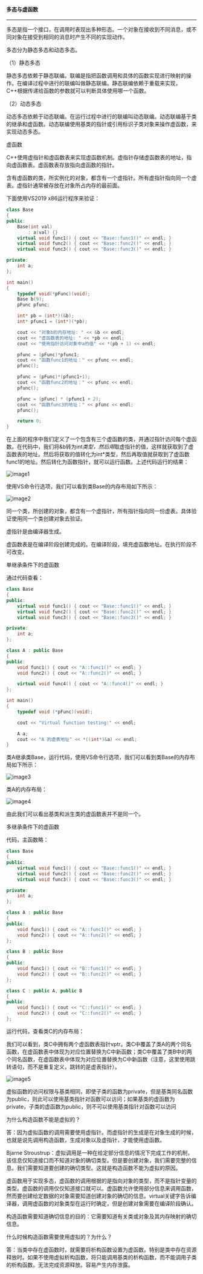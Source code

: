 #### 多态与虚函数

***

多态是指一个接口，在调用时表现出多种形态。一个对象在接收到不同消息，或不同对象在接受到相同的消息时产生不同的实现动作。

多态分为静态多态和动态多态。

（1）静态多态

静态多态依赖于静态联编。联编是指把函数调用和具体的函数实现进行映射的操作。在编译过程中进行的联编叫做静态联编。静态联编依赖于重载来实现，C++根据传递给函数的参数就可以判断具体使用哪一个函数。

（2）动态多态

动态多态依赖于动态联编。在运行过程中进行的联编叫动态联编。动态联编基于类的继承和虚函数。动态联编使用基类的指针或引用标识子类对象来操作虚函数，来实现动态多态。

 

虚函数

C++使用虚指针和虚函数表来实现虚函数机制。虚指针存储虚函数表的地址，指向虚函数表。虚函数表存放指向虚函数的指针。

含有虚函数的类，所实例化的对象，都含有一个虚指针。所有虚指针指向同一个虚表。虚指针通常被存放在对象所占内存的最前面。

下面使用VS2019 x86运行程序来验证：
```cpp
class Base
{
public:
	Base(int val)
		: a(val) {}
	virtual void func1() { cout << "Base::func1()" << endl; }
	virtual void func2() { cout << "Base::func2()" << endl; }
	virtual void func3() { cout << "Base::func3()" << endl; }

private:
	int a;
};

int main()
{
	typedef void(*pFunc)(void);
	Base b(9);
	pFunc pfunc;

	int* pb = (int*)(&b);
	int* pfunc1 = (int*)(*pb);

	cout << "对象b的内存地址: " << &b << endl;
	cout << "虚函数表的地址: " << *pb << endl;
	cout << "使用指针访问对象中a的值" << *(pb + 1) << endl;

	pfunc = (pFunc)*pfunc1;
	cout << "函数func1的地址：" << pfunc << endl;
	pfunc();

	pfunc = (pFunc)*(pfunc1+1);
	cout << "函数func2的地址：" << pfunc << endl;
	pfunc();

	pfunc = (pFunc) * (pfunc1 + 2);
	cout << "函数func3的地址：" << pfunc << endl;
	pfunc();

	return 0;
}
```

在上面的程序中我们定义了一个包含有三个虚函数的类，并通过指针访问每个虚函数。在代码中，我们将&b转为int*类型，然后用*取虚指针的值，这样就获取到了虚函数表的地址。然后将获取的值转化为int*类型，然后再取值就获取到了虚函数func1的地址。然后转化为函数指针，就可以运行函数。上述代码运行的结果：

![image1](https://github.com/Willbebest/Cpp-Notes/blob/master/Sources/2021-3-15/%E8%99%9A%E5%87%BD%E6%95%B0%E5%9C%B0%E5%9D%80.png)

使用VS命令行选项，我们可以看到类Base的内存布局如下所示：

![image2](https://github.com/Willbebest/Cpp-Notes/blob/master/Sources/2021-3-15/%E7%B1%BBBase%E7%9A%84%E5%86%85%E5%AD%98%E5%B8%83%E5%B1%80.png)

同一个类，所创建的对象，都含有一个虚指针，所有指针指向同一份虚表。具体验证使用同一个类创建对象去验证。

虚指针是由编译器生成。

虚函数表是在编译阶段创建完成的。在编译阶段，填充虚函数地址。在执行阶段不可改变。

 

单继承条件下的虚函数

通过代码查看：

```cpp
class Base
{
public:
	virtual void func1() { cout << "Base::func1()" << endl; }
	virtual void func2() { cout << "Base::func2()" << endl; }
	virtual void func3() { cout << "Base::func3()" << endl; }

private:
	int a;
};

class A : public Base
{
public:
	void func1() { cout << "A::func1()" << endl; }
	void func2() { cout << "A::func2()" << endl; }

	virtual void func4() { cout << "A::func4()" << endl; }
};

int main()
{
	typedef void (*pFunc)(void);

	cout << "Virtual function testing:" << endl;

	A a;
	cout << "A 的虚表地址" << *((int*)&a) << endl;
}
```

类A继承类Base，运行代码，使用VS命令行选项，我们可以看到类Base的内存布局如下所示：

![image3](https://github.com/Willbebest/Cpp-Notes/blob/master/Sources/2021-3-15/%E5%8D%95%E7%BB%A7%E6%89%BF%E6%97%B6%E5%9F%BA%E7%B1%BBBase%E7%9A%84%E5%86%85%E5%AD%98%E5%B8%83%E5%B1%80.png)

类A的内存布局：

![image4](https://github.com/Willbebest/Cpp-Notes/blob/master/Sources/2021-3-15/%E5%8D%95%E7%BB%A7%E6%89%BF%E6%97%B6%E5%AD%90%E7%B1%BBA%E7%9A%84%E5%86%85%E5%AD%98%E5%B8%83%E5%B1%80.png)

由此我们可以看出基类和派生类的虚函数表并不是同一个。

 

多继承条件下的虚函数

代码，主函数略：
```cpp
class Base
{
public:
	virtual void func1() { cout << "Base::func1()" << endl; }
	virtual void func2() { cout << "Base::func2()" << endl; }
	virtual void func3() { cout << "Base::func3()" << endl; }

private:
	int a;
};

class A : public Base
{
public:
	void func1() { cout << "A::func1()" << endl; }
	void func2() { cout << "A::func2()" << endl; }
};

class B : public Base
{
public:
	void func1() { cout << "B::func1()" << endl; }
	void func2() { cout << "B::func2()" << endl; }
};

class C : public A, public B
{
public:
	void func1() { cout << "C::func1()" << endl; }
	void func2() { cout << "C::func2()" << endl; }
};
```

运行代码，查看类C的内存布局：



我们可以看到，类C中拥有两个虚函数表指针vptr。类C中覆盖了类A的两个同名函数，在虚函数表中体现为对应位置替换为C中新函数；类C中覆盖了类B中的两个同名函数，在虚函数表中体现为对应位置替换为C中新函数（注意，这里使用跳转语句，而不是重复定义，跳转的是虚表指针）。

 ![image5](https://github.com/Willbebest/Cpp-Notes/blob/master/Sources/2021-3-15/%E5%A4%9A%E7%BB%A7%E6%89%BF%E6%9D%A1%E4%BB%B6%E4%B8%8B%E7%9A%84%E5%86%85%E5%AD%98%E5%B8%83%E5%B1%80.png)

虚拟函数的访问权限与基类相同，即使子类的函数为private，但是基类同名函数为public，则此可以使用基类指针对函数可以访问；如果基类的虚函数为private，子类的虚函数为public，则不可以使用基类指针对函数可以访问

 

为什么构造函数不能是虚拟的？

答：因为虚拟函数的调用需要使用虚指针。而虚指针的生成是在对象生成的时候，也就是说先调用构造函数，生成对象以及虚指针，才能使用虚函数。

Bjarne Stroustrup：虚拟调用是一种在给定部分信息的情况下完成工作的机制，该信息仅知道接口而不知道对象的确切类型。但是要创建对象，我们需要完整的信息。我们需要知道要创建的确切类型。这就是构造函数不能为虚拟的原因。

虚函数用于实现多态，虚函数的调用根据的是指向对象的类型，而不是指针变量的类型。虚函数的调用仅仅知道接口就可以。虚函数允许使用部分信息来调用函数，然而要创建给定数据的对象需要知道创建对象的确切的信息。virtual关键字告诉编译器，调用虚函数的对象类型在运行时确定，但是创建对象需要在编译阶段确认。

构造函数需要知道确切信息的目的：它需要知道有关类或对象及其内存映射的确切信息。

 

什么时候构造函数需要使用虚拟的？为什么？

答：当类中存在虚函数时，就需要将析构函数设置为虚函数。特别是类中存在资源释放时。如果不使用虚拟析构函数，将只能调用基类的析构函数，而不能调用子类的析构函数。无法完成资源释放。容易产生内存泄露。